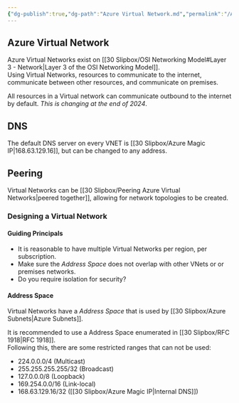 ```yaml
---
{"dg-publish":true,"dg-path":"Azure Virtual Network.md","permalink":"/Azure Virtual Network/","tags":["notes"]}
---
```



## Azure Virtual Network

Azure Virtual Networks exist on [[30 Slipbox/OSI Networking Model#Layer 3 - Network\|Layer 3 of the OSI Networking Model]].  
Using Virtual Networks, resources to communicate to the internet, communicate between other resources, and communicate on premises.

All resources in a Virtual network can communicate outbound to the internet by default. *This is changing at the end of 2024*.

## DNS

The default DNS server on every VNET is [[30 Slipbox/Azure Magic IP\|168.63.129.16]], but can be changed to any address.

## Peering

Virtual Networks can be [[30 Slipbox/Peering Azure Virtual Networks\|peered together]], allowing for network topologies to be created.

### Designing a Virtual Network

#### Guiding Principals

- It is reasonable to have multiple Virtual Networks per region, per subscription.  
- Make sure the *Address Space* does not overlap with other VNets or or premises networks.
- Do you require isolation for security?

#### Address Space

Virtual Networks have a *Address Space* that is used by [[30 Slipbox/Azure Subnets\|Azure Subnets]].

It is recommended to use a Address Space enumerated in [[30 Slipbox/RFC 1918\|RFC 1918]].  
Following this, there are some restricted ranges that can not be used:

- 224.0.0.0/4 (Multicast)
- 255.255.255.255/32 (Broadcast)
- 127.0.0.0/8 (Loopback)
- 169.254.0.0/16 (Link-local)
- 168.63.129.16/32 ([[30 Slipbox/Azure Magic IP\|Internal DNS]])
